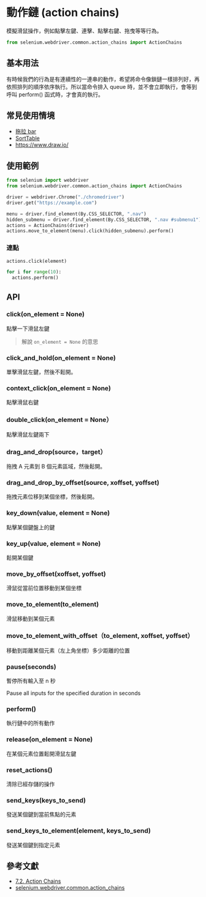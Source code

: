 # 動作鏈 (action chains)

模擬滑鼠操作，例如點擊左鍵、連擊、點擊右鍵、拖曳等等行為。

```py
from selenium.webdriver.common.action_chains import ActionChains
```

## 基本用法

有時候我們的行為是有連續性的一連串的動作，希望將命令像鎖鏈一樣排列好，再依照排列的順序依序執行。所以當命令排入 queue 時，並不會立即執行，會等到呼叫 perform() 函式時，才會真的執行。

## 常見使用情境

- [拖拉 bar](https://www.w3schools.com/tags/tryit.asp?filename=tryhtml5_input_type_range)
- [SortTable](https://demoqa.com/sortable)
- <https://www.draw.io/>

## 使用範例

```py
from selenium import webdriver
from selenium.webdriver.common.action_chains import ActionChains

driver = webdriver.Chrome("./chromedriver")
driver.get("https://example.com")

menu = driver.find_element(By.CSS_SELECTOR, ".nav")
hidden_submenu = driver.find_element(By.CSS_SELECTOR, ".nav #submenu1")
actions = ActionChains(driver)
actions.move_to_element(menu).click(hidden_submenu).perform()
```

### 連點

```py
actions.click(element)

for i for range(10):
  actions.perform()
```

## API

### click(on_element = None)

點擊一下滑鼠左鍵

> 解說 `on_element = None` 的意思

### click_and_hold(on_element = None)

單擊滑鼠左鍵，然後不鬆開。

### context_click(on_element = None)

點擊滑鼠右鍵

### double_click(on_element = None）

點擊滑鼠左鍵兩下

### drag_and_drop(source，target）

拖拽 A 元素到 B 個元素區域，然後鬆開。

### drag_and_drop_by_offset(source, xoffset, yoffset)

拖拽元素位移到某個坐標，然後鬆開。

### key_down(value, element = None)

點擊某個鍵盤上的鍵

### key_up(value, element = None)

鬆開某個鍵

### move_by_offset(xoffset, yoffset)

滑鼠從當前位置移動到某個坐標

### move_to_element(to_element)

滑鼠移動到某個元素

### move_to_element_with_offset（to_element, xoffset, yoffset）

移動到距離某個元素（左上角坐標）多少距離的位置

### pause(seconds)

暫停所有輸入至 n 秒

Pause all inputs for the specified duration in seconds

### perform()

執行鏈中的所有動作

### release(on_element = None)

在某個元素位置鬆開滑鼠左鍵

### reset_actions()

清除已經存儲的操作

### send_keys(keys_to_send)

發送某個鍵到當前焦點的元素

### send_keys_to_element(element, keys_to_send)

發送某個鍵到指定元素

## 參考文獻

- [7.2. Action Chains](https://selenium-python.readthedocs.io/api.html#module-selenium.webdriver.common.action_chains)
- [selenium.webdriver.common.action_chains](https://www.selenium.dev/selenium/docs/api/py/webdriver/selenium.webdriver.common.action_chains.html)

